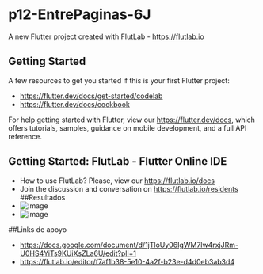 # p12-EntrePaginas-6J

A new Flutter project created with FlutLab - https://flutlab.io

## Getting Started

A few resources to get you started if this is your first Flutter project:

- https://flutter.dev/docs/get-started/codelab
- https://flutter.dev/docs/cookbook

For help getting started with Flutter, view our
https://flutter.dev/docs, which offers tutorials,
samples, guidance on mobile development, and a full API reference.

## Getting Started: FlutLab - Flutter Online IDE

- How to use FlutLab? Please, view our https://flutlab.io/docs
- Join the discussion and conversation on https://flutlab.io/residents
##Resultados
- ![image](https://github.com/AlexaZamoraDominguez/p12-EntrePaginas-6J/assets/143548233/93601835-8850-4b1d-a10e-6d0a1d3c77b1)
- ![image](https://github.com/AlexaZamoraDominguez/p12-EntrePaginas-6J/assets/143548233/6ca3302b-38ba-439d-97f6-3b0a6ee36a03)

##Links de apoyo
- https://docs.google.com/document/d/1jTloUy06IgWM7lw4rxjJRm-U0HS4YiTs9KUiXsZLa6U/edit?pli=1
- https://flutlab.io/editor/f7af1b38-5e10-4a2f-b23e-d4d0eb3ab3d4


